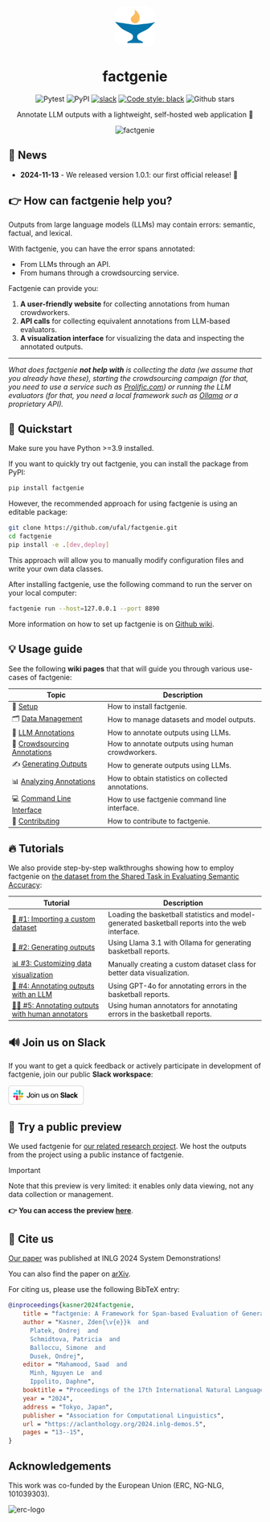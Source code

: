 <div align="center">
<img src="factgenie/static/img/favicon.png" width=80px" alt="logo" />

<h1> factgenie </h1>

<!-- ![Github downloads](https://img.shields.io/github/downloads/kasnerz/factgenie/total) -->

![Pytest](https://github.com/ufal/factgenie/actions/workflows/py311_tests.yml/badge.svg)
![PyPI](https://img.shields.io/pypi/v/factgenie)
[![slack](https://img.shields.io/badge/slack-factgenie-04AD90.svg?logo=slack)](https://join.slack.com/t/factgenie/shared_invite/zt-2u180yy81-3zCR7mt8EOy55cxA5zhKyQ)
[![Code style: black](https://img.shields.io/badge/code%20style-black-000000.svg)](https://github.com/psf/black)
![Github stars](https://img.shields.io/github/stars/kasnerz/factgenie?style=social)
<!-- [![arXiv](https://img.shields.io/badge/arXiv-2407.17863-b31b1b.svg)](https://arxiv.org/abs/2407.17863) -->
<!-- ![PyPI downloads](https://img.shields.io/pypi/dm/factgenie) -->

Annotate LLM outputs with a lightweight, self-hosted web application 🌈

![factgenie](https://github.com/user-attachments/assets/1d074588-ada1-4974-a42a-0d2195c65283)

</div>

## 📢  News
- **2024-11-13** - We released version 1.0.1: our first official release! 🎉

## 👉️ How can factgenie help you?
Outputs from large language models (LLMs) may contain errors: semantic, factual, and lexical. 

With factgenie, you can have the error spans annotated:
- From LLMs through an API.
- From humans through a crowdsourcing service.

Factgenie can provide you:
1. **A user-friendly website** for collecting annotations from human crowdworkers.
2. **API calls** for collecting equivalent annotations from LLM-based evaluators.
3. **A visualization interface** for visualizing the data and inspecting the annotated outputs.

---
*What does factgenie **not help with** is collecting the data (we assume that you already have these), starting the crowdsourcing campaign (for that, you need to use a service such as [Prolific.com](https://prolific.com)) or running the LLM evaluators (for that, you need a local framework such as [Ollama](https://ollama.com) or a proprietary API).*

## 🏃 Quickstart
Make sure you have Python >=3.9 installed.

If you want to quickly try out factgenie, you can install the package from PyPI:
```bash
pip install factgenie
```

However, the recommended approach for using factgenie is using an editable package:
```bash
git clone https://github.com/ufal/factgenie.git
cd factgenie
pip install -e .[dev,deploy]
```
This approach will allow you to manually modify configuration files and write your own data classes.

After installing factgenie, use the following command to run the server on your local computer:
```bash
factgenie run --host=127.0.0.1 --port 8890
```
More information on how to set up factgenie is on [Github wiki](../../wiki/Setup).

## 💡 Usage guide


See the following **wiki pages** that that will guide you through various use-cases of factgenie:

| Topic                                                               | Description                                        |
| ------------------------------------------------------------------- | -------------------------------------------------- |
| 🔧 [Setup](../../wiki/Setup)                                         | How to install factgenie.                          |
| 🗂️ [Data Management](../../wiki/Data-Management)                     | How to manage datasets and model outputs.          |
| 🤖 [LLM Annotations](../../wiki/LLM-Annotations)                     | How to annotate outputs using LLMs.                |
| 👥 [Crowdsourcing Annotations](../../wiki/Crowdsourcing-Annotations) | How to annotate outputs using human crowdworkers.  |
| ✍️  [Generating Outputs](../../wiki/Generating-Outputs)              | How to generate outputs using LLMs.                |
| 📊 [Analyzing Annotations](../../wiki/Analyzing-Annotations)         | How to obtain statistics on collected annotations. |
| 💻 [Command Line Interface](../../wiki/CLI)                          | How to use factgenie command line interface.       |
| 🌱 [Contributing](../../wiki/Contributing)                           | How to contribute to factgenie.                    |

## 🔥 Tutorials
We also provide step-by-step walkthroughs showing how to employ factgenie on [the dataset from the Shared Task in Evaluating Semantic Accuracy](https://github.com/ehudreiter/accuracySharedTask):

| Tutorial                                                                                                                    | Description                                                                                      |
| --------------------------------------------------------------------------------------------------------------------------- | ------------------------------------------------------------------------------------------------ |
| [🏀 #1: Importing a custom dataset](../../wiki/Tutorials#-tutorial-1-importing-a-custom-dataset)                             | Loading the basketball statistics and model-generated basketball reports into the web interface. |
| [💬 #2: Generating outputs](../../wiki/Tutorials#-tutorial-2-generating-outputs)                                             | Using Llama 3.1 with Ollama for generating basketball reports.                                   |
| [📊 #3: Customizing data visualization](../../wiki/Tutorials#-tutorial-3-customizing-data-visualization)                     | Manually creating a custom dataset class for better data visualization.                          |
| [🤖 #4: Annotating outputs with an LLM](../../wiki/Tutorials#-tutorial-4-annotating-outputs-with-an-llm)                     | Using GPT-4o for annotating errors in the basketball reports.                                    |
| [👨‍💼 #5: Annotating outputs with human annotators](../../wiki/Tutorials#-tutorial-5-annotating-outputs-with-human-annotators) | Using human annotators for annotating errors in the basketball reports.                          |

## 🔊 Join us on Slack

If you want to get a quick feedback or actively participate in development of factgenie, join our public **Slack workspace**:

<a href="https://join.slack.com/t/factgenie/shared_invite/zt-2u180yy81-3zCR7mt8EOy55cxA5zhKyQ"><img width="150px" alt="Join us on Slack" src="./img/slack.png"></a>

## 📸 Try a public preview
We used factgenie for [our related research project](https://d2t-llm.github.io/). We host the outputs from the project using a public instance of factgenie.

> [!IMPORTANT]
> Note that this preview is very limited: it enables only data viewing, not any data collection or management.

**👉️ You can access the preview [here](https://quest.ms.mff.cuni.cz/nlg/d2t-llm/)**.

## 💬 Cite us

[Our paper](https://aclanthology.org/2024.inlg-demos.5/) was published at INLG 2024 System Demonstrations!

You can also find the paper on [arXiv](https://arxiv.org/abs/2407.17863).

For citing us, please use the following BibTeX entry:
```bibtex
@inproceedings{kasner2024factgenie,
    title = "factgenie: A Framework for Span-based Evaluation of Generated Texts",
    author = "Kasner, Zden{\v{e}}k  and
      Platek, Ondrej  and
      Schmidtova, Patricia  and
      Balloccu, Simone  and
      Dusek, Ondrej",
    editor = "Mahamood, Saad  and
      Minh, Nguyen Le  and
      Ippolito, Daphne",
    booktitle = "Proceedings of the 17th International Natural Language Generation Conference: System Demonstrations",
    year = "2024",
    address = "Tokyo, Japan",
    publisher = "Association for Computational Linguistics",
    url = "https://aclanthology.org/2024.inlg-demos.5",
    pages = "13--15",
}
```

## Acknowledgements
This work was co-funded by the European Union (ERC, NG-NLG, 101039303).

<img src="img/LOGO_ERC-FLAG_FP.png" alt="erc-logo" height="150"/> 
